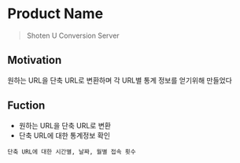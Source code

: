 # Product Name
> Shoten U Conversion Server

## Motivation
원하는 URL을 단축 URL로 변환하며 각 URL별 통계 정보를 얻기위해 만들었다

## Fuction
* 원하는 URL을 단축 URL로 변환
* 단축 URL에 대한 통계정보 확인
```text
단축 URL에 대한 시간별, 날짜, 월별 접속 횟수
```

